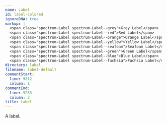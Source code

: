 ```yaml
---
name: Label
id: label-colored
ignoreDNA: true
markup: |
  <span class="spectrum-Label spectrum-Label--grey">Grey Label</span>
  <span class="spectrum-Label spectrum-Label--red">Red Label</span>
  <span class="spectrum-Label spectrum-Label--orange">Orange Label</span>
  <span class="spectrum-Label spectrum-Label--yellow">Yellow Label</span>
  <span class="spectrum-Label spectrum-Label--seafoam">Seafoam Label</span>
  <span class="spectrum-Label spectrum-Label--green">Green Label</span>
  <span class="spectrum-Label spectrum-Label--blue">Blue Label</span>
  <span class="spectrum-Label spectrum-Label--fuchsia">Fuchsia Label</span>
directory: label
filename: label-default
commentStart:
  line: 9212
  column: 1
commentEnd:
  line: 9233
  column: 2
title: Label
---
```

A label.
